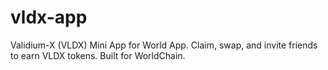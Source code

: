 # vldx-app
  Validium-X (VLDX) Mini App for World App. Claim, swap, and invite friends to earn VLDX tokens. Built for WorldChain.
